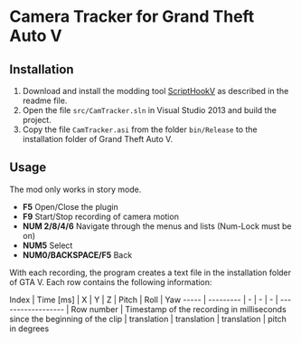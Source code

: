 # Camera Tracker for Grand Theft Auto V
## Installation
  1. Download and install the modding tool [ScriptHookV](http://www.dev-c.com/gtav/scripthookv/) as described in the readme file.
  2. Open the file `src/CamTracker.sln` in Visual Studio 2013 and build the project.
  3. Copy the file `CamTracker.asi` from the folder `bin/Release` to the installation folder of Grand Theft Auto V. 
  
## Usage
The mod only works in story mode.
  * __F5__              Open/Close the plugin
  * __F9__              Start/Stop recording of camera motion
  * __NUM 2/8/4/6__	Navigate through the menus and lists (Num-Lock must be on)
  * __NUM5__		Select
  * __NUM0/BACKSPACE/F5__ Back

With each recording, the program creates a text file in the installation folder of GTA V.
Each row contains the following information:

Index | Time [ms] | X | Y | Z | Pitch | Roll | Yaw
----- | --------- | - | - | - | ------------------ |
Row number | Timestamp of the recording in milliseconds since the beginning of the clip | translation | translation | translation | pitch in degrees

